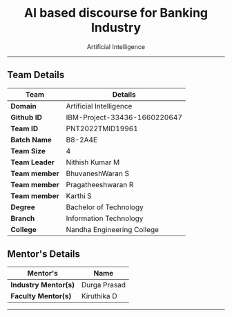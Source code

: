 <p align="center" style="margin-bottom: 0px !important;">
</p>
<h1 align="center" style="margin-top: 0px;">AI based discourse for Banking Industry</h1>

<p align="center" >Artificial Intelligence</p>

---

## Team Details
|  **Team**  | **Details**  |
| ------------- | ------------- |
| **Domain** | Artificial Intelligence |  
| **Github ID** | IBM-Project-33436-1660220647 |
| **Team ID** | PNT2022TMID19961 |  
| **Batch Name** | B8-2A4E |
| **Team Size** | 4 | 
| **Team Leader** | Nithish Kumar M | 
| **Team member** | BhuvaneshWaran S |
| **Team member** | Pragatheeshwaran R |
| **Team member** | Karthi S | 
| **Degree** | Bachelor of Technology |
| **Branch** | Information Technology |
| **College** | Nandha Engineering College |

## Mentor's Details
|  **Mentor's**  | **Name**  |
| ------------- | ------------- |
| **Industry Mentor(s)** | Durga Prasad | 
| **Faculty Mentor(s)** | Kiruthika D | 

---


